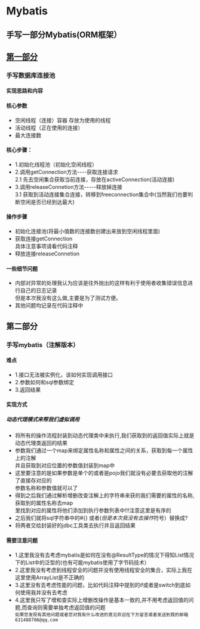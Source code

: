 Mybatis
======
手写一部分Mybatis(ORM框架）
-------
[第一部分](https://github.com/JialongWen/connectionPool.git)
--------
### 手写数据库连接池
#### 实现思路和内容
#### 核心参数
* 空闲线程（连接）容器 存放为使用的线程
* 活动线程（正在使用的连接）
* 最大连接数
#### 核心步骤：
* 1.初始化线程池（初始化空闲线程）
* 2.调用getConnection方法----获取连接请求<br>
    2.1 先去空闲集合获取当前连接，存放在activeConnection(活动连接)
* 3.调用releaseConnetion方法-----释放掉连接<br>
    3.1 获取到活动连接集合连接，转移到freeconnection集合中(当然我们也要判断空闲是否已经到达最大)
#### 操作步骤
* 初始化连接池(将最小值数的连接数创建出来放到空闲线程里面)
* 获取连接getConnection <br>
具体注意事项请看代码注释
* 释放连接releaseConnetion

#### 一些细节问题
* 内部对异常的处理我认为应该是往外抛出的这样有利于使用者收集错误信息进行自己的日志记录<br>
但是本次我没有这么做,主要是为了测试方便。
* 其他问题均记录在代码注释中

第二部分
--------
### 手写mybatis（注解版本）
#### 难点
* 1.接口无法被实例化，该如何实现调用接口
* 2.参数如何和sql参数绑定
* 3.返回结果
#### 实现方式
##### 动态代理模式来帮我们虚拟调用
* 将所有的操作流程封装到动态代理类中来执行,我们获取到的返回值实际上就是动态代理类返回的结果
* 参数我们通过一个map来绑定属性名称和属性之间的关系，获取到每一个属性上的注解<br>
  并且获取到对应位置的参数值封装到map中
* 这里要注意的是如果参数是单个的或者是pojo我们就没有必要去获取他的注解了直接存对应的<br>
  参数名称和参数值就可以了
* 得到之后我们通过解析增删改查注解上的字符串来获的我们需要的属性的名称,获取到的属性名称去map<br>
  里找到对应的属性将他们添加到执行参数列表中!!!注意这里是有序的
* 之后我们就将sql字符串中的#{} 或者${}(但是本次我没有去操作$符号）替换成?
* 将两者交给封装好的jdbc工具类去执行并且返回结果

#### 需要注意问题
* 1.这里我没有去考虑mybatis是如何在没有@ResultType的情况下得知List<T>情况下的List中的泛型的(也有可能mybatis使用了字节码技术）
* 2.这里我没有考虑到线程安全的问题并没有使用线程安全的集合，实际上我在这里使用ArrayList是不正确的
* 3.这里没有去考虑性能的问题，比如代码注释中提到的if或者是switch到底如何使用我并没有去考虑
* 4.这里我只写了增和查实际上增删改操作是基本一致的,并不用考虑返回值的问题,而查询则需要单独考虑返回值的问题
    <br>
    `如果您发现有其他问题或者您对我有什么改进的意见欢迎在下方留言或者发送到我的邮箱631488786@qq.com`
